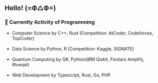 ## Hello!  (=Ф△Ф=)

<p>
  <h3>🌱 Currently Activity of Programming</h3>
  <ul type="disc">
  <li>Computer Science by C++, Rust [Competition: AtCoder, Codeforces, TopCoder]</li><br>
  <li>Data Science by Python, R [Competition: Kaggle, SIGNATE]</li><br>
  <li>Quantum Computing by Q#, Python(IBM Qiskit, Fixstars Amplify, Blueqat) </li><br>
  <li>Web Development by Typescript, Rust, Go, PHP</li>
  </ul>
</p>
